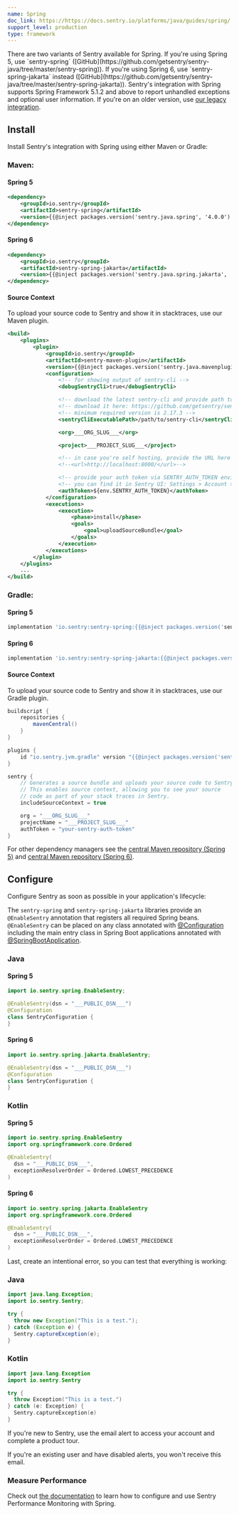 ```yaml
---
name: Spring
doc_link: https://https://docs.sentry.io/platforms/java/guides/spring/
support_level: production
type: framework
---
```


<Alert level="info">
    There are two variants of Sentry available for Spring. If you're using Spring 5, use `sentry-spring` ([GitHub](https://github.com/getsentry/sentry-java/tree/master/sentry-spring)). If you're using Spring 6, use `sentry-spring-jakarta` instead ([GitHub](https://github.com/getsentry/sentry-java/tree/master/sentry-spring-jakarta)).
</Alert>

<Alert level="info">
    Sentry's integration with Spring supports Spring Framework 5.1.2 and above to report unhandled exceptions and optional user information. If you're on an older version, use <a href=https://docs.sentry.io/platforms/java/guides/spring/legacy/>our legacy integration</a>.
</Alert>

## Install

Install Sentry's integration with Spring using either Maven or Gradle:

### Maven:

#### Spring 5

```xml
<dependency>
    <groupId>io.sentry</groupId>
    <artifactId>sentry-spring</artifactId>
    <version>{{@inject packages.version('sentry.java.spring', '4.0.0') }}</version>
</dependency>
```

#### Spring 6

```xml {tabTitle:Spring 6}{filename:pom.xml}
<dependency>
    <groupId>io.sentry</groupId>
    <artifactId>sentry-spring-jakarta</artifactId>
    <version>{{@inject packages.version('sentry.java.spring.jakarta', '6.7.0') }}</version>
</dependency>
```

#### Source Context

To upload your source code to Sentry and show it in stacktraces, use our Maven plugin.

```xml
<build>
    <plugins>
        <plugin>
            <groupId>io.sentry</groupId>
            <artifactId>sentry-maven-plugin</artifactId>
            <version>{{@inject packages.version('sentry.java.mavenplugin', '0.0.2') }}</version>
            <configuration>
                <!-- for showing output of sentry-cli -->
                <debugSentryCli>true</debugSentryCli>

                <!-- download the latest sentry-cli and provide path to it here -->
                <!-- download it here: https://github.com/getsentry/sentry-cli/releases -->
                <!-- minimum required version is 2.17.3 -->
                <sentryCliExecutablePath>/path/to/sentry-cli</sentryCliExecutablePath>

                <org>___ORG_SLUG___</org>

                <project>___PROJECT_SLUG___</project>

                <!-- in case you're self hosting, provide the URL here -->
                <!--<url>http://localhost:8000/</url>-->

                <!-- provide your auth token via SENTRY_AUTH_TOKEN environment variable -->
                <!-- you can find it in Sentry UI: Settings > Account > API > Auth Tokens -->
                <authToken>${env.SENTRY_AUTH_TOKEN}</authToken>
            </configuration>
            <executions>
                <execution>
                    <phase>install</phase>
                    <goals>
                        <goal>uploadSourceBundle</goal>
                    </goals>
                </execution>
            </executions>
        </plugin>
    </plugins>
    ...
</build>
```

### Gradle:

#### Spring 5

```groovy
implementation 'io.sentry:sentry-spring:{{@inject packages.version('sentry.java.spring', '4.0.0') }}'
```

#### Spring 6

```groovy
implementation 'io.sentry:sentry-spring-jakarta:{{@inject packages.version('sentry.java.spring.jakarta', '6.7.0') }}'
```

#### Source Context

To upload your source code to Sentry and show it in stacktraces, use our Gradle plugin.

```groovy
buildscript {
    repositories {
        mavenCentral()
    }
}

plugins {
    id "io.sentry.jvm.gradle" version "{{@inject packages.version('sentry.java.android.gradle-plugin', '3.8.1') }}"
}

sentry {
    // Generates a source bundle and uploads your source code to Sentry.
    // This enables source context, allowing you to see your source
    // code as part of your stack traces in Sentry.
    includeSourceContext = true

    org = "___ORG_SLUG___"
    projectName = "___PROJECT_SLUG___"
    authToken = "your-sentry-auth-token"
}
```

For other dependency managers see the [central Maven repository (Spring 5)](https://search.maven.org/artifact/io.sentry/sentry-spring) and [central Maven repository (Spring 6)](https://search.maven.org/artifact/io.sentry/sentry-spring-jakarta).

## Configure

Configure Sentry as soon as possible in your application's lifecycle:

<Note>

The `sentry-spring` and `sentry-spring-jakarta` libraries provide an `@EnableSentry` annotation that registers all required Spring beans. `@EnableSentry` can be placed on any class annotated with [@Configuration](https://docs.spring.io/spring-framework/docs/current/javadoc-api/org/springframework/context/annotation/Configuration.html) including the main entry class in Spring Boot applications annotated with [@SpringBootApplication](https://docs.spring.io/spring-boot/docs/current/api/org/springframework/boot/autoconfigure/SpringBootApplication.html).

</Note>

### Java

#### Spring 5

```java
import io.sentry.spring.EnableSentry;

@EnableSentry(dsn = "___PUBLIC_DSN___")
@Configuration
class SentryConfiguration {
}
```

#### Spring 6

```java
import io.sentry.spring.jakarta.EnableSentry;

@EnableSentry(dsn = "___PUBLIC_DSN___")
@Configuration
class SentryConfiguration {
}
```

### Kotlin

#### Spring 5

```kotlin
import io.sentry.spring.EnableSentry
import org.springframework.core.Ordered

@EnableSentry(
  dsn = "___PUBLIC_DSN___",
  exceptionResolverOrder = Ordered.LOWEST_PRECEDENCE
)
```

#### Spring 6

```kotlin
import io.sentry.spring.jakarta.EnableSentry
import org.springframework.core.Ordered

@EnableSentry(
  dsn = "___PUBLIC_DSN___",
  exceptionResolverOrder = Ordered.LOWEST_PRECEDENCE
)
```

Last, create an intentional error, so you can test that everything is working:

### Java

```java {tabTitle: Java}
import java.lang.Exception;
import io.sentry.Sentry;

try {
  throw new Exception("This is a test.");
} catch (Exception e) {
  Sentry.captureException(e);
}
```

### Kotlin

```kotlin
import java.lang.Exception
import io.sentry.Sentry

try {
  throw Exception("This is a test.")
} catch (e: Exception) {
  Sentry.captureException(e)
}
```

If you're new to Sentry, use the email alert to access your account and complete a product tour.

If you're an existing user and have disabled alerts, you won't receive this email.

### Measure Performance

Check out [the documentation](https://docs.sentry.io/platforms/java/guides/spring/performance/) to learn how to configure and use Sentry Performance Monitoring with Spring.

